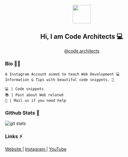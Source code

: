 <!--
**code-architects/code-architects** is a ✨ _special_ ✨ repository because its `README.md` (this file) appears on your GitHub profile.

Here are some ideas to get you started:

- 🔭 I’m currently working on ...
- 🌱 I’m currently learning ...
- 👯 I’m looking to collaborate on ...
- 🤔 I’m looking for help with ...
- 💬 Ask me about ...
- 📫 How to reach me: ...
- 😄 Pronouns: ...
- ⚡ Fun fact: ...
-->


<p align="center">
  <img src="https://raw.githubusercontent.com/code-architects/code-architects/master/logo%20-%20400%20-%201.png" width="60ox" height="60px" />
</p>

<h2 align="center"> Hi, I am Code Architects 💻 </h2>
<p align="center"><a href="https://www.instargram.com/code.archiects">@code.architects</a></p>

### Bio 👨‍🦱
```
A Instagram Account aimed to teach Web Development 💻 
Information & Tips with beautiful code snippets. 🌈

💻 | Code snippets
📚 | Post about Web related
💬 | Mail us if you need help
```

### Github Stats 💯
<img src="https://github-readme-stats.vercel.app/api/?username=code-architects" alt="git stats">

### Links ⚡
<a href="https://code-architects.github.io" target="_blank"> Website </a> | <a href="https://www.instagram.com/code.architects"> Instagram </a> | <a href="https://www.youtube.com/channel/UCSCMabxk13HlVU-7pahvGyg"> YouTube </a>
